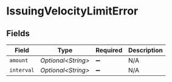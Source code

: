 # IssuingVelocityLimitError


## Fields

| Field               | Type                | Required            | Description         |
| ------------------- | ------------------- | ------------------- | ------------------- |
| `amount`            | *Optional\<String>* | :heavy_minus_sign:  | N/A                 |
| `interval`          | *Optional\<String>* | :heavy_minus_sign:  | N/A                 |
